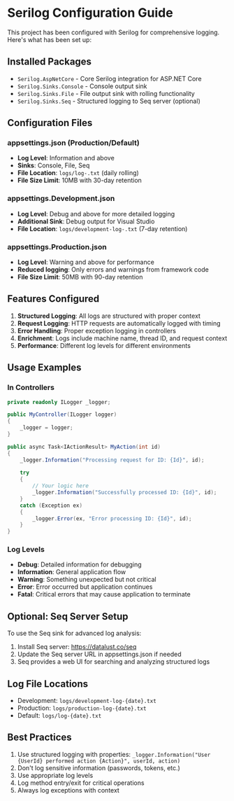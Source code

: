 # Serilog Configuration Guide

This project has been configured with Serilog for comprehensive logging. Here's what has been set up:

## Installed Packages

- `Serilog.AspNetCore` - Core Serilog integration for ASP.NET Core
- `Serilog.Sinks.Console` - Console output sink
- `Serilog.Sinks.File` - File output sink with rolling functionality
- `Serilog.Sinks.Seq` - Structured logging to Seq server (optional)

## Configuration Files

### appsettings.json (Production/Default)
- **Log Level**: Information and above
- **Sinks**: Console, File, Seq
- **File Location**: `logs/log-.txt` (daily rolling)
- **File Size Limit**: 10MB with 30-day retention

### appsettings.Development.json
- **Log Level**: Debug and above for more detailed logging
- **Additional Sink**: Debug output for Visual Studio
- **File Location**: `logs/development-log-.txt` (7-day retention)

### appsettings.Production.json
- **Log Level**: Warning and above for performance
- **Reduced logging**: Only errors and warnings from framework code
- **File Size Limit**: 50MB with 90-day retention

## Features Configured

1. **Structured Logging**: All logs are structured with proper context
2. **Request Logging**: HTTP requests are automatically logged with timing
3. **Error Handling**: Proper exception logging in controllers
4. **Enrichment**: Logs include machine name, thread ID, and request context
5. **Performance**: Different log levels for different environments

## Usage Examples

### In Controllers
```csharp
private readonly ILogger _logger;

public MyController(ILogger logger)
{
    _logger = logger;
}

public async Task<IActionResult> MyAction(int id)
{
    _logger.Information("Processing request for ID: {Id}", id);
    
    try
    {
        // Your logic here
        _logger.Information("Successfully processed ID: {Id}", id);
    }
    catch (Exception ex)
    {
        _logger.Error(ex, "Error processing ID: {Id}", id);
    }
}
```

### Log Levels
- **Debug**: Detailed information for debugging
- **Information**: General application flow
- **Warning**: Something unexpected but not critical
- **Error**: Error occurred but application continues
- **Fatal**: Critical errors that may cause application to terminate

## Optional: Seq Server Setup

To use the Seq sink for advanced log analysis:

1. Install Seq server: https://datalust.co/seq
2. Update the Seq server URL in appsettings.json if needed
3. Seq provides a web UI for searching and analyzing structured logs

## Log File Locations

- Development: `logs/development-log-{date}.txt`
- Production: `logs/production-log-{date}.txt`
- Default: `logs/log-{date}.txt`

## Best Practices

1. Use structured logging with properties: `_logger.Information("User {UserId} performed action {Action}", userId, action)`
2. Don't log sensitive information (passwords, tokens, etc.)
3. Use appropriate log levels
4. Log method entry/exit for critical operations
5. Always log exceptions with context